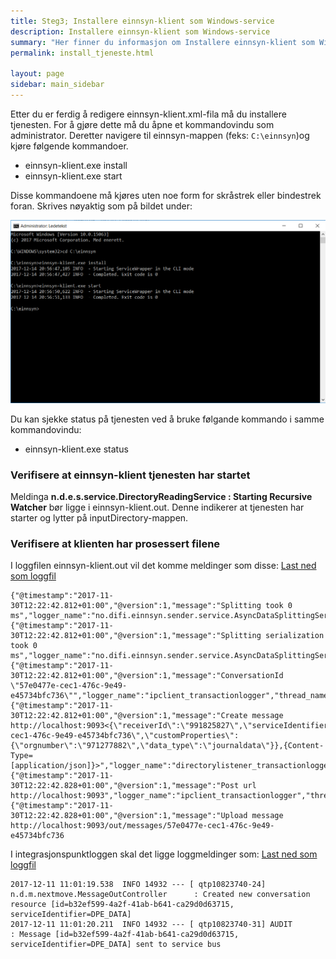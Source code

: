 ```yaml
---
title: Steg3; Installere einnsyn-klient som Windows-service
description: Installere einnsyn-klient som Windows-service
summary: "Her finner du informasjon om Installere einnsyn-klient som Windows-service"
permalink: install_tjeneste.html

layout: page
sidebar: main_sidebar
---
```


Etter du er ferdig å redigere einnsyn-klient.xml-fila må du installere tjenesten. For å gjøre dette må du åpne et kommandovindu som administrator. Deretter navigere til einnsyn-mappen (feks: ```C:\einnsyn```)og kjøre følgende kommandoer. 

* einnsyn-klient.exe install
* einnsyn-klient.exe start

Disse kommandoene må kjøres uten noe form for skråstrek eller bindestrek foran. Skrives nøyaktig som på bildet under:

![installere einnsyn-klient tjenesten](../resources/install_klient.png)

Du kan sjekke status på tjenesten ved å bruke følgande kommando i samme kommandovindu:

* einnsyn-klient.exe status

### Verifisere at einnsyn-klient tjenesten har startet

Meldinga **n.d.e.s.service.DirectoryReadingService : Starting Recursive Watcher** bør ligge i einnsyn-klient.out. Denne indikerer at tjenesten har starter og lytter på inputDirectory-mappen.

### Verifisere at klienten har prosessert filene

I loggfilen einnsyn-klient.out vil det komme meldinger som disse:
[Last ned som loggfil](../resources/einnsyn_sending_eksempel.xml)

```
{"@timestamp":"2017-11-30T12:22:42.812+01:00","@version":1,"message":"Splitting took 0 ms","logger_name":"no.difi.einnsyn.sender.service.AsyncDataSplittingService","thread_name":"main","level":"DEBUG","level_value":10000}
{"@timestamp":"2017-11-30T12:22:42.812+01:00","@version":1,"message":"Splitting serialization took 0 ms","logger_name":"no.difi.einnsyn.sender.service.AsyncDataSplittingService","thread_name":"main","level":"DEBUG","level_value":10000}
{"@timestamp":"2017-11-30T12:22:42.812+01:00","@version":1,"message":"ConversationId \"57e0477e-cec1-476c-9e49-e45734bfc736\"","logger_name":"ipclient_transactionlogger","thread_name":"main","level":"INFO","level_value":20000}
{"@timestamp":"2017-11-30T12:22:42.812+01:00","@version":1,"message":"Create message http://localhost:9093<{\"receiverId\":\"991825827\",\"serviceIdentifier\":\"DPE_DATA\",\"conversationId\":\"57e0477e-cec1-476c-9e49-e45734bfc736\",\"customProperties\":{\"orgnumber\":\"971277882\",\"data_type\":\"journaldata\"}},{Content-Type=[application/json]}>","logger_name":"directorylistener_transactionlogger","thread_name":"main","level":"INFO","level_value":20000}
{"@timestamp":"2017-11-30T12:22:42.828+01:00","@version":1,"message":"Post url http://localhost:9093","logger_name":"ipclient_transactionlogger","thread_name":"main","level":"INFO","level_value":20000}
{"@timestamp":"2017-11-30T12:22:42.828+01:00","@version":1,"message":"Upload message http://localhost:9093/out/messages/57e0477e-cec1-476c-9e49-e45734bfc736
```

I integrasjonspunktloggen skal det ligge loggmeldinger som:
[Last ned som loggfil](ip_sending_eksempel.xml)

```
2017-12-11 11:01:19.538  INFO 14932 --- [ qtp10823740-24] n.d.m.nextmove.MessageOutController      : Created new conversation resource [id=b32ef599-4a2f-41ab-b641-ca29d0d63715, serviceIdentifier=DPE_DATA]
2017-12-11 11:01:20.211  INFO 14932 --- [ qtp10823740-31] AUDIT                                    : Message [id=b32ef599-4a2f-41ab-b641-ca29d0d63715, serviceIdentifier=DPE_DATA] sent to service bus
```


